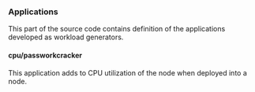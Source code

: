 ### Applications

This part of the source code contains definition of the applications developed as workload generators.

#### cpu/passworkcracker

This application adds to CPU utilization of the node when deployed into a node.